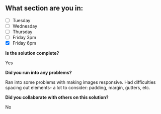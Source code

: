 <!--
  CTP STUDENTS
  Use this pull request template to provide assignment submissions.
  If you plan on continuing to work on the code, you can open the
  pull request as a DRAFT. When done open the pull request.
-->

<!--
TITLE: Include your section in the pull request title
 -->

## What section are you in:

- [ ] Tuesday
- [ ] Wednesday
- [ ] Thursday
- [ ] Friday 3pm
- [x] Friday 6pm

**Is the solution complete?**

Yes

**Did you run into any problems?**

Ran into some problems with making images responsive. 
Had difficulties spacing out elements- a lot to consider: padding, margin, gutters, etc.   

**Did you collaborate with others on this solution?**

No
<!-- Provide collaborators github usernames -->
